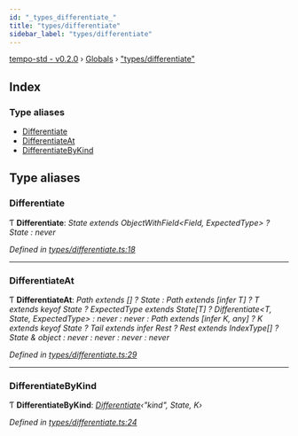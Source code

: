 ```yaml
---
id: "_types_differentiate_"
title: "types/differentiate"
sidebar_label: "types/differentiate"
---
```


[tempo-std - v0.2.0](../index.md) › [Globals](../globals.md) › ["types/differentiate"](_types_differentiate_.md)

## Index

### Type aliases

* [Differentiate](_types_differentiate_.md#differentiate)
* [DifferentiateAt](_types_differentiate_.md#differentiateat)
* [DifferentiateByKind](_types_differentiate_.md#differentiatebykind)

## Type aliases

###  Differentiate

Ƭ **Differentiate**: *State extends ObjectWithField<Field, ExpectedType> ? State : never*

*Defined in [types/differentiate.ts:18](https://github.com/fponticelli/tempo/blob/master/std/src/types/differentiate.ts#L18)*

___

###  DifferentiateAt

Ƭ **DifferentiateAt**: *Path extends [] ? State : Path extends [infer T] ? T extends keyof State ? ExpectedType extends State[T] ? Differentiate<T, State, ExpectedType> : never : never : Path extends [infer K, any] ? K extends keyof State ? Tail<Path> extends infer Rest ? Rest extends IndexType[] ? State & object : never : never : never : never*

*Defined in [types/differentiate.ts:29](https://github.com/fponticelli/tempo/blob/master/std/src/types/differentiate.ts#L29)*

___

###  DifferentiateByKind

Ƭ **DifferentiateByKind**: *[Differentiate](_types_differentiate_.md#differentiate)‹"kind", State, K›*

*Defined in [types/differentiate.ts:24](https://github.com/fponticelli/tempo/blob/master/std/src/types/differentiate.ts#L24)*
